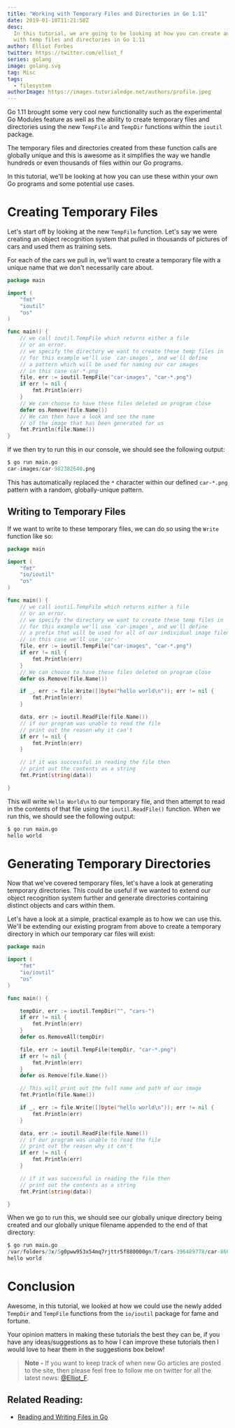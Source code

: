 ```yaml
---
title: "Working with Temporary Files and Directories in Go 1.11"
date: 2019-01-10T11:21:58Z
desc:
  In this tutorial, we are going to be looking at how you can create and work
  with temp files and directories in Go 1.11
author: Elliot Forbes
twitter: https://twitter.com/elliot_f
series: golang
image: golang.svg
tag: Misc
tags:
  - filesystem
authorImage: https://images.tutorialedge.net/authors/profile.jpeg
---
```


Go 1.11 brought some very cool new functionality such as the experimental Go
Modules feature as well as the ability to create temporary files and directories
using the new `TempFile` and `TempDir` functions within the `ioutil` package.

The temporary files and directories created from these function calls are
globally unique and this is awesome as it simplifies the way we handle hundreds
or even thousands of files within our Go programs.

In this tutorial, we'll be looking at how you can use these within your own Go
programs and some potential use cases.

# Creating Temporary Files

Let's start off by looking at the new `TempFile` function. Let's say we were
creating an object recognition system that pulled in thousands of pictures of
cars and used them as training sets.

For each of the cars we pull in, we'll want to create a temporary file with a
unique name that we don't necessarily care about.

```go
package main

import (
    "fmt"
    "ioutil"
    "os"
)

func main() {
    // we call ioutil.TempFile which returns either a file
    // or an error.
    // we specify the directory we want to create these temp files in
    // for this example we'll use `car-images`, and we'll define
    // a pattern which will be used for naming our car images
    // in this case car-*.png
    file, err := ioutil.TempFile("car-images", "car-*.png")
    if err != nil {
        fmt.Println(err)
    }
    // We can choose to have these files deleted on program close
    defer os.Remove(file.Name())
    // We can then have a look and see the name
    // of the image that has been generated for us
    fmt.Println(file.Name())
}
```

If we then try to run this in our console, we should see the following output:

```s
$ go run main.go
car-images/car-982382640.png
```

This has automatically replaced the `*` character within our defined `car-*.png`
pattern with a random, globally-unique pattern.

## Writing to Temporary Files

If we want to write to these temporary files, we can do so using the `Write`
function like so:

```go
package main

import (
    "fmt"
    "io/ioutil"
    "os"
)

func main() {
    // we call ioutil.TempFile which returns either a file
    // or an error.
    // we specify the directory we want to create these temp files in
    // for this example we'll use `car-images`, and we'll define
    // a prefix that will be used for all of our individual image filenames
    // in this case we'll use 'car-'
    file, err := ioutil.TempFile("car-images", "car-*.png")
    if err != nil {
        fmt.Println(err)
    }
    // We can choose to have these files deleted on program close
    defer os.Remove(file.Name())

    if _, err := file.Write([]byte("hello world\n")); err != nil {
        fmt.Println(err)
    }

    data, err := ioutil.ReadFile(file.Name())
    // if our program was unable to read the file
    // print out the reason why it can't
    if err != nil {
        fmt.Println(err)
    }

    // if it was successful in reading the file then
    // print out the contents as a string
    fmt.Print(string(data))

}
```

This will write `Hello World\n` to our temporary file, and then attempt to read
in the contents of that file using the `ioutil.ReadFile()` function. When we run
this, we should see the following output:

```s
$ go run main.go
hello world
```

# Generating Temporary Directories

Now that we've covered temporary files, let's have a look at generating
temporary directories. This could be useful if we wanted to extend our object
recognition system further and generate directories containing distinct objects
and cars within them.

Let's have a look at a simple, practical example as to how we can use this.
We'll be extending our existing program from above to create a temporary
directory in which our temporary car files will exist:

```go
package main

import (
    "fmt"
    "io/ioutil"
    "os"
)

func main() {

    tempDir, err := ioutil.TempDir("", "cars-")
    if err != nil {
        fmt.Println(err)
    }
    defer os.RemoveAll(tempDir)

    file, err := ioutil.TempFile(tempDir, "car-*.png")
    if err != nil {
        fmt.Println(err)
    }
    defer os.Remove(file.Name())

    // This will print out the full name and path of our image
    fmt.Println(file.Name())

    if _, err := file.Write([]byte("hello world\n")); err != nil {
        fmt.Println(err)
    }

    data, err := ioutil.ReadFile(file.Name())
    // if our program was unable to read the file
    // print out the reason why it can't
    if err != nil {
        fmt.Println(err)
    }

    // if it was successful in reading the file then
    // print out the contents as a string
    fmt.Print(string(data))

}
```

When we go to run this, we should see our globally unique directory being
created and our globally unique filename appended to the end of that directory:

```s
$ go run main.go
/var/folders/3x/5g0pww953x54mq7rjttr5f880000gn/T/cars-396489778/car-860960233.png
hello world
```

# Conclusion

Awesome, in this tutorial, we looked at how we could use the newly added
`TempDir` and `TempFile` functions from the `io/ioutil` package for fame and
fortune.

Your opinion matters in making these tutorials the best they can be, if you have
any ideas/suggestions as to how I can improve these tutorials then I would love
to hear them in the suggestions box below!

> **Note -** If you want to keep track of when new Go articles are posted to the
> site, then please feel free to follow me on twitter for all the latest news:
> [@Elliot_F](https://twitter.com/elliot_f).

## Related Reading:

- [Reading and Writing Files in Go](/golang/reading-writing-files-in-go/)
